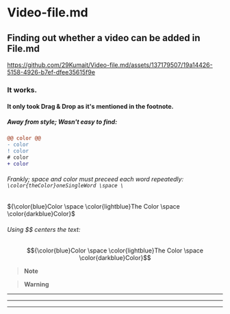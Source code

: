 # Video-file.md
## Finding out whether a video can be added in File.md
https://github.com/29Kumait/Video-file.md/assets/137179507/19a14426-5158-4926-b7ef-dfee35615f9e
### It works.
#### It only took Drag & Drop as it's mentioned in the footnote.



##### Away from style; Wasn't easy to find: 

```diff
@@ color @@
- color
! color
# color
+ color
```
###### Frankly; space and color must preceed each word repeatedly: ``` \color{theColor}oneSingleWord \space \ ```
${\color{blue}Color \space \color{lightblue}The Color \space \color{darkblue}Color}$
###### Using $$ centers the text: 
$${\color{blue}Color \space \color{lightblue}The Color \space \color{darkblue}Color}$$

>  __Note__
> 
>

>  __Warning__
>
> 



---
****
_______
